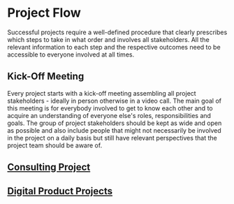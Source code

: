 # Project Flow

Successful projects require a well-defined procedure that clearly prescribes
which steps to take in what order and involves all stakeholders. All the
relevant information to each step and the respective outcomes need to be
accessible to everyone involved at all times.

## Kick-Off Meeting

Every project starts with a kick-off meeting assembling all
project stakeholders - ideally in person otherwise
in a video call. The main goal of this meeting is for everybody involved to get to
know each other and to acquire an understanding of everyone else's roles, responsibilities and
goals. The group of project stakeholders should be kept as wide and open as
possible and also include people that might not necessarily be involved in the
project on a daily basis but still have relevant perspectives that the project
team should be aware of.

## [Consulting Project](./consulting)

## [Digital Product Projects](./digital-products)
